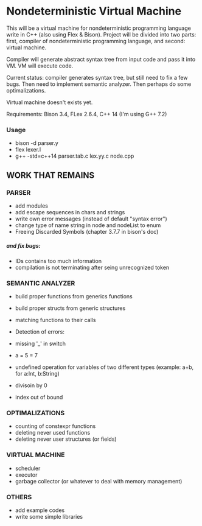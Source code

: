 # Nondeterministic Virtual Machine

This will be a virtual machine for nondeterministic programming language write in C++ (also using Flex & Bison). Project will be divided into two parts: first, compiler of nondeterministic programming language, and second: virtual machine.

Compiler will generate abstract syntax tree from input code and pass it into VM. VM will execute code.

Current status: compiler generates syntax tree, but still need to fix a few bugs. Then need to implement semantic analyzer. Then perhaps do some optimalizations.

Virtual machine doesn't exists yet.

Requirements: Bison 3.4, FLex 2.6.4, C++ 14 (I'm using G++ 7.2)

### Usage

- bison -d parser.y
- flex lexer.l
- g++ -std=c++14 parser.tab.c lex.yy.c node.cpp

## WORK THAT REMAINS

### PARSER

- add modules
- add escape sequences in chars and strings
- write own error messages (instead of default "syntax error")
- change type of name string in node and nodeList to enum
- Freeing Discarded Symbols (chapter 3.7.7 in bison's doc)

##### and fix bugs:

- IDs contains too much information
- compilation is not terminating after seing unrecognized token

### SEMANTIC ANALYZER

- build proper functions from generics functions
- build proper structs from generic structures
- matching functions to their calls

- Detection of errors:
- missing '_' in switch
- a = 5 = 7
- undefined operation for variables of two different types (example: a+b, for a:Int, b:String)
- divisoin by 0
- index out of bound

### OPTIMALIZATIONS

- counting of constexpr functions
- deleting never used functions
- deleting never user structures (or fields)

### VIRTUAL MACHINE

- scheduler
- executor
- garbage collector (or whatever to deal with memory management)

### OTHERS

- add example codes
- write some simple libraries